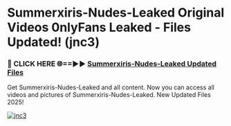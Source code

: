 # Summerxiris-Nudes-Leaked Original Videos 0nlyFans Leaked - Files Updated! (jnc3)

<h3>🔴 CLICK HERE 🌐==►► <a href="https://tinyurl.com/4mcuefdz" rel="nofollow">Summerxiris-Nudes-Leaked Updated Files</a></h3>

Get Summerxiris-Nudes-Leaked and all content. Now you can access all videos and pictures of Summerxiris-Nudes-Leaked. New Updated Files 2025!

[![jnc3](https://i.imgur.com/StAQSOY.gif)](https://tinyurl.com/4mcuefdz)
